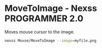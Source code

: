 # MoveToImage - Nexss PROGRAMMER 2.0

Moves mouse cursor to the image.

```sh
nexss Mouse/MoveToImage --image=myfile.png
```
